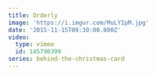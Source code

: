```yaml
---
title: Orderly
image: 'https://i.imgur.com/MuLYIpM.jpg'
date: '2015-11-15T09:30:00.000Z'
video:
  type: vimeo
  id: 145790399
series: behind-the-christmas-card
---
```


